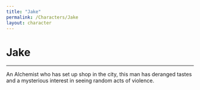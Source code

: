 ```yaml
---
title: "Jake"
permalink: /Characters/Jake
layout: character
---
```

# Jake
---
An Alchemist who has set up shop in the city, this man has deranged tastes and a mysterious interest in seeing random acts of violence.